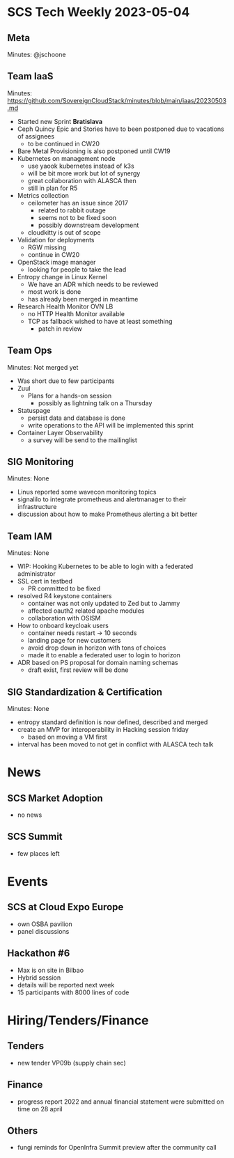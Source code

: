 # SCS Tech Weekly 2023-05-04

## Meta

Minutes: @jschoone

## Team IaaS

Minutes: <https://github.com/SovereignCloudStack/minutes/blob/main/iaas/20230503.md>

- Started new Sprint **Bratislava**
- Ceph Quincy Epic and Stories have to been postponed due to vacations of assignees
  - to be continued in CW20
- Bare Metal Provisioning is also postponed until CW19
- Kubernetes on management node
  - use yaook kubernetes instead of k3s
  - will be bit more work but lot of synergy
  - great collaboration with ALASCA then
  - still in plan for R5
- Metrics collection
  - ceilometer has an issue since 2017
    - related to rabbit outage
    - seems not to be fixed soon
    - possibly downstream development
  - cloudkitty is out of scope
- Validation for deployments
  - RGW missing
  - continue in CW20
- OpenStack image manager
  - looking for people to take the lead
- Entropy change in Linux Kernel
  - We have an ADR which needs to be reviewed
  - most work is done
  - has already been merged in meantime
- Research Health Monitor OVN LB
  - no HTTP Health Monitor available
  - TCP as fallback wished to have at least something
    - patch in review

## Team Ops

Minutes: Not merged yet

- Was short due to few participants
- Zuul
  - Plans for a hands-on session
    - possibly as lightning talk on a Thursday
- Statuspage
  - persist data and database is done
  - write operations to the API will be implemented this sprint
- Container Layer Observability
  - a survey will be send to the mailinglist

## SIG Monitoring

Minutes: None

- Linus reported some wavecon monitoring topics
- signalilo to integrate prometheus and alertmanager to their infrastructure
- discussion about how to make Prometheus alerting a bit better

## Team IAM

Minutes: None

- WIP: Hooking Kubernetes to be able to login with a federated administrator
- SSL cert in testbed
  - PR committed to be fixed
- resolved R4 keystone containers
  - container was not only updated to Zed but to Jammy
  - affected oauth2 related apache modules
  - collaboration with OSISM
- How to onboard keycloak users
  - container needs restart -> 10 seconds
  - landing page for new customers
  - avoid drop down in horizon with tons of choices
  - made it to enable a federated user to login to horizon
- ADR based on PS proposal for domain naming schemas
  - draft exist, first review will be done

## SIG Standardization & Certification

Minutes: None

- entropy standard definition is now defined, described and merged
- create an MVP for interoperability in Hacking session friday
  - based on moving a VM first
- interval has been moved to not get in conflict with ALASCA tech talk

# News
## SCS Market Adoption
- no news

## SCS Summit
- few places left

# Events
## SCS at Cloud Expo Europe
  - own OSBA pavilion 
  - panel discussions

## Hackathon #6
- Max is on site in Bilbao
- Hybrid session
- details will be reported next week
- 15 participants with 8000 lines of code

# Hiring/Tenders/Finance
## Tenders
- new tender VP09b (supply chain sec)

## Finance
- progress report 2022 and annual financial statement were submitted on time on 28 april

## Others
- fungi reminds for OpenInfra Summit preview after the community call
